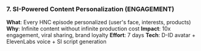 ### 7. SI-Powered Content Personalization (ENGAGEMENT)
**What**: Every HNC episode personalized (user's face, interests, products)
**Why**: Infinite content without infinite production cost
**Impact**: 10x engagement, viral sharing, brand loyalty
**Effort**: 7 days
**Tech**: D-ID avatar + ElevenLabs voice + SI script generation
